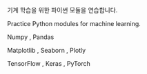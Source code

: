 기계 학습을 위한 파이썬 모듈을 연습합니다.

Practice Python modules for machine learning.

Numpy , Pandas

Matplotlib , Seaborn , Plotly

TensorFlow , Keras , PyTorch
